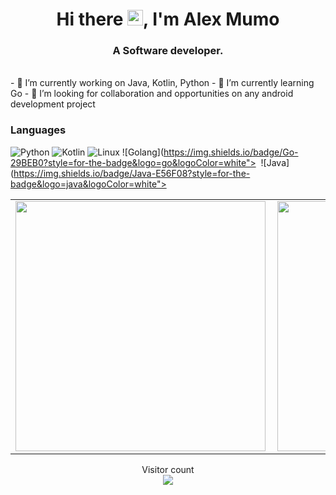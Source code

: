 <h1 align="center">Hi there <img src="https://media.giphy.com/media/hvRJCLFzcasrR4ia7z/giphy.gif" width="25px">, I'm Alex Mumo</h1>
<h3 align="center">A Software developer.</h3>
<br>
- 🔭 I’m currently working on Java, Kotlin, Python
- 🌱 I’m currently learning Go
- 👯 I’m looking for collaboration and opportunities on any android development project

### Languages
![Python](https://img.shields.io/badge/-Python-000?&logo=Python)
![Kotlin](https://img.shields.io/badge/-Kotlin-000?&logo=Kotlin)
![Linux](https://img.shields.io/badge/-Linux-000?&logo=Linux)
![Golang](https://img.shields.io/badge/Go-29BEB0?style=for-the-badge&logo=go&logoColor=white">&nbsp;
![Java](https://img.shields.io/badge/Java-E56F08?style=for-the-badge&logo=java&logoColor=white">&nbsp;

<center>
  <table>
  <tr>
      <td><img width="400px" align="left" src="https://github-readme-stats.vercel.app/api?username=Alex-mumo&count_private=true&show_icons=true&theme=tokyonight&layout=compact"/></td>
      <td><img width="400px" align="left" src="https://github-readme-stats.vercel.app/api/top-langs/?username=Alex-mumo&hide=html&layout=compact&theme=tokyonight"/></td>
      <td><img width="400px" align="left" src="https://github-readme-stats.vercel.app/api/wakatime?username=alexxy&show_icons=true&theme=dark&layout=compact"/>
    </td>

      
  </tr>   
</table>
</center>

<p align="center"> 
  Visitor count<br>
  <img src="https://profile-counter.glitch.me/Alex-mumo/count.svg" />
</p>











